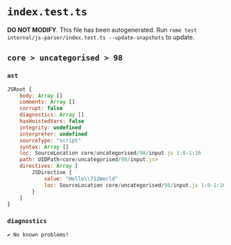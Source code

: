 # `index.test.ts`

**DO NOT MODIFY**. This file has been autogenerated. Run `rome test internal/js-parser/index.test.ts --update-snapshots` to update.

## `core > uncategorised > 98`

### `ast`

```javascript
JSRoot {
	body: Array []
	comments: Array []
	corrupt: false
	diagnostics: Array []
	hasHoistedVars: false
	integrity: undefined
	interpreter: undefined
	sourceType: "script"
	syntax: Array []
	loc: SourceLocation core/uncategorised/98/input.js 1:0-1:16
	path: UIDPath<core/uncategorised/98/input.js>
	directives: Array [
		JSDirective {
			value: "Hello\\712World"
			loc: SourceLocation core/uncategorised/98/input.js 1:0-1:16
		}
	]
}
```

### `diagnostics`

```
✔ No known problems!

```

